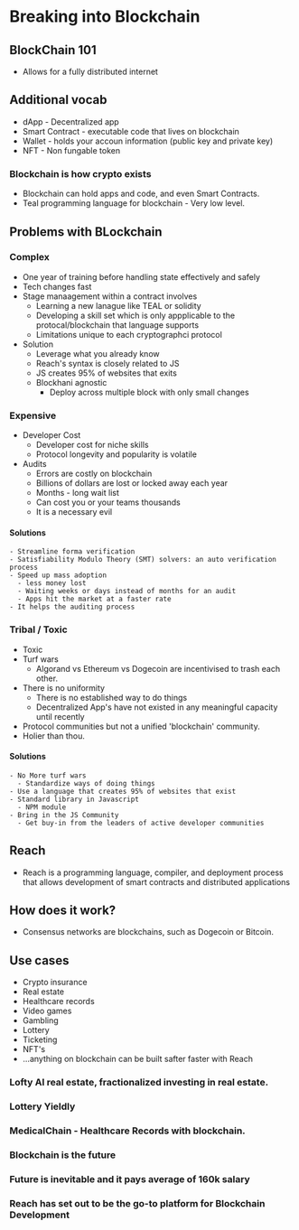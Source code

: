 # Breaking into Blockchain

## BlockChain 101

- Allows for a fully distributed internet

## Additional vocab

- dApp - Decentralized app
- Smart Contract - executable code that lives on blockchain
- Wallet - holds your accoun information (public key and private key)
- NFT - Non fungable token

### Blockchain is how crypto exists

- Blockchain can hold apps and code, and even Smart Contracts.
- Teal programming language for blockchain - Very low level.

## Problems with BLockchain

### Complex

- One year of training before handling state effectively and safely
- Tech changes fast
- Stage manaagement within a contract involves
  - Learning a new lanague like TEAL or solidity
  - Developing a skill set which is only appplicable to the protocal/blockchain that language supports
  - Limitations unique to each cryptographci protocol
- Solution
  - Leverage what you already know
  - Reach's syntax is closely related to JS
  - JS creates 95% of websites that exits
  - Blockhani agnostic
    - Deploy across multiple block with only small changes

### Expensive

- Developer Cost
  - Developer cost for niche skills
  - Protocol longevity and popularity is volatile
- Audits
  - Errors are costly on blockchain
  - Billions of dollars are lost or locked away each year
  - Months - long wait list
  - Can cost you or your teams thousands
  - It is a necessary evil

#### Solutions

    - Streamline forma verification
    - Satisfiability Modulo Theory (SMT) solvers: an auto verification process
    - Speed up mass adoption
      - less money lost
      - Waiting weeks or days instead of months for an audit
      - Apps hit the market at a faster rate
    - It helps the auditing process

### Tribal / Toxic

- Toxic
- Turf wars
  - Algorand vs Ethereum vs Dogecoin are incentivised to trash each other.
- There is no uniformity
  - There is no established way to do things
  - Decentralized App's have not existed in any meaningful capacity until recently
- Protocol communities but not a unified 'blockchain' community.
- Holier than thou.

#### Solutions

    - No More turf wars
      - Standardize ways of doing things
    - Use a language that creates 95% of websites that exist
    - Standard library in Javascript
      - NPM module
    - Bring in the JS Community
      - Get buy-in from the leaders of active developer communities

## Reach

- Reach is a programming language, compiler, and deployment process that allows development of smart contracts and distributed applications

## How does it work?

- Consensus networks are blockchains, such as Dogecoin or Bitcoin.

## Use cases

- Crypto insurance
- Real estate
- Healthcare records
- Video games
- Gambling
- Lottery
- Ticketing
- NFT's
- ...anything on blockchain can be built safter faster with Reach

### Lofty AI real estate, fractionalized investing in real estate.

### Lottery Yieldly

### MedicalChain - Healthcare Records with blockchain.

### Blockchain is the future

### Future is inevitable and it pays average of 160k salary

### Reach has set out to be the go-to platform for Blockchain Development
